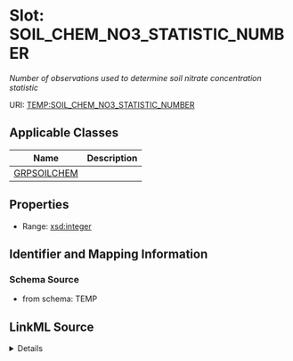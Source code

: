 # Slot: SOIL_CHEM_NO3_STATISTIC_NUMBER
_Number of observations used to determine soil nitrate concentration statistic_


URI: [TEMP:SOIL_CHEM_NO3_STATISTIC_NUMBER](https://example.org/TEMP/SOIL_CHEM_NO3_STATISTIC_NUMBER)



<!-- no inheritance hierarchy -->




## Applicable Classes

| Name | Description |
| --- | --- |
[GRPSOILCHEM](GRPSOILCHEM.md) | 






## Properties

* Range: [xsd:integer](xsd:integer)







## Identifier and Mapping Information







### Schema Source


* from schema: TEMP




## LinkML Source

<details>
```yaml
name: SOIL_CHEM_NO3_STATISTIC_NUMBER
description: Number of observations used to determine soil nitrate concentration statistic
from_schema: TEMP
rank: 1000
alias: SOIL_CHEM_NO3_STATISTIC_NUMBER
domain_of:
- GRP_SOIL_CHEM
range: integer

```
</details>